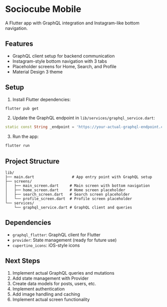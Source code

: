 # Sociocube Mobile

A Flutter app with GraphQL integration and Instagram-like bottom navigation.

## Features

- GraphQL client setup for backend communication
- Instagram-style bottom navigation with 3 tabs
- Placeholder screens for Home, Search, and Profile
- Material Design 3 theme

## Setup

1. Install Flutter dependencies:
```bash
flutter pub get
```

2. Update the GraphQL endpoint in `lib/services/graphql_service.dart`:
```dart
static const String _endpoint = 'https://your-actual-graphql-endpoint.com/graphql';
```

3. Run the app:
```bash
flutter run
```

## Project Structure

```
lib/
├── main.dart                 # App entry point with GraphQL setup
├── screens/
│   ├── main_screen.dart     # Main screen with bottom navigation
│   ├── home_screen.dart     # Home screen placeholder
│   ├── search_screen.dart   # Search screen placeholder
│   └── profile_screen.dart  # Profile screen placeholder
└── services/
    └── graphql_service.dart # GraphQL client and queries
```

## Dependencies

- `graphql_flutter`: GraphQL client for Flutter
- `provider`: State management (ready for future use)
- `cupertino_icons`: iOS-style icons

## Next Steps

1. Implement actual GraphQL queries and mutations
2. Add state management with Provider
3. Create data models for posts, users, etc.
4. Implement authentication
5. Add image handling and caching
6. Implement actual screen functionality 